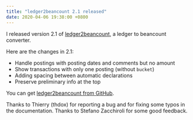 ```yaml
---
title: "ledger2beancount 2.1 released"
date: 2020-04-06 19:38:00 +0800
---
```


I released version 2.1 of [ledger2beancount](https://github.com/zacchiro/ledger2beancount),
a ledger to beancount converter.

Here are the changes in 2.1:

* Handle postings with posting dates and comments but no amount
* Show transactions with only one posting (without `bucket`)
* Adding spacing between automatic declarations
* Preserve preliminary info at the top

You can get [ledger2beancount from GitHub](https://github.com/zacchiro/ledger2beancount).

Thanks to Thierry (thdox) for reporting a bug and for fixing some
typos in the documentation.  Thanks to Stefano Zacchiroli for
some good feedback.

